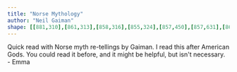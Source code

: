 ```yaml
---
title: "Norse Mythology"
author: "Neil Gaiman"
shape: [[881,310],[861,313],[858,316],[855,324],[857,450],[857,631],[860,680],[860,876],[863,1087],[862,1104],[865,1228],[864,1266],[867,1613],[871,1706],[871,1769],[875,1779],[880,1783],[885,1785],[905,1787],[945,1787],[980,1784],[1009,1778],[1013,1776],[1019,1768],[1019,660],[1020,621],[1022,607],[1022,578],[1027,557],[1022,545],[1022,540],[1024,533],[1035,526],[1039,506],[1042,501],[1046,498],[1066,494],[1077,496],[1104,496],[1113,489],[1116,473],[1115,462],[1117,455],[1117,446],[1114,435],[1112,414],[1114,399],[1119,385],[1119,368],[1116,356],[1108,350],[1103,349],[1090,342],[1074,337],[1059,329],[1045,330],[1040,324],[1035,321],[1011,318],[1001,315],[937,314],[912,311],[895,312],[888,310]]
---
```

Quick read with Norse myth re-tellings by Gaiman.  I read this after American Gods. You could read it before, and it might be helpful, but isn't necessary. - Emma
